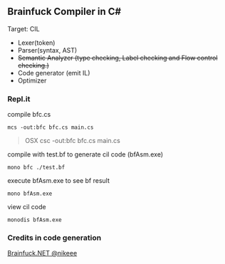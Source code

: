 ## Brainfuck Compiler in C#

Target: CIL


- Lexer(token)
- Parser(syntax, AST)
- ~~Semantic Analyzer (type checking, Label checking and Flow control checking.)~~
- Code generator (emit IL)
- Optimizer



### Repl.it

compile bfc.cs
```
mcs -out:bfc bfc.cs main.cs

```
> OSX
> csc -out:bfc bfc.cs main.cs


compile with test.bf to generate cil code (bfAsm.exe) 
```
mono bfc ./test.bf

```

execute bfAsm.exe to see bf result
```
mono bfAsm.exe
```

view cil code
```
monodis bfAsm.exe
```

### Credits in code generation
[Brainfuck.NET @nikeee](https://github.com/nikeee/Brainfuck.NET)

